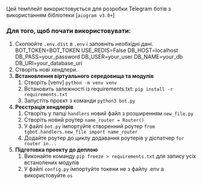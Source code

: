 Цей темплейт використовується для розробки Telegram ботів з використанням бібліотеки [`aiogram v3.0+`]

### Для того, щоб почати використовувати:
1. Скопіюйте `.env.dist` в `.env` i заповніть необхідні дані.
BOT_TOKEN=BOT_TOKEN
USE_REDIS=False
DB_HOST=localhost
DB_PASS=your_password
DB_USER=your_user
DB_NAME=your_db
DB_URI=your_database_uri
2. Створіть нові хендлери.
3. **Встановлення віртуального середовища та модулів**
   1. Створіть [venv] `python -m venv venv`
   2. Встановить залежності із requirements.txt: `pip install -r requirements.txt`
   3. Запустіть проєкт з команди `python3 bot.py`
4. **Реєстрація хендлерів**
   1. Створіть у папці `handlers` новий файл з розширенням `new_file.py`
   2. Створіть новий роутер `name_router = Router()`
   3. У файлі `bot.py` імпортуйте створенний роутер `from tgbot.handlers.new_file import name_router`
   4. Додайте роутер до циклу додавання роутерів у діспатчер `for router in...`
4. **Підготовка проекту до деплою**
   1. Виконайте команду `pip freeze > requirements.txt` для запису усіх встанолених модулів
   2. У файлі `config.py` імпортуйте токени не з файлу .env а використовуйте `os`
   